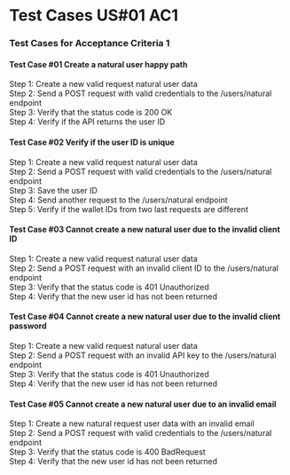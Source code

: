 # Test Cases US#01 AC1

### Test Cases for Acceptance Criteria 1

#### Test Case #01 Create a natural user happy path
Step 1: Create a new valid request natural user data <br>
Step 2: Send a POST request with valid credentials to the /users/natural endpoint <br>
Step 3: Verify that the status code is 200 OK <br>
Step 4: Verify if the API returns the user ID <br>

#### Test Case #02 Verify if the user ID is unique
Step 1: Create a new valid request natural user data <br>
Step 2: Send a POST request with valid credentials to the /users/natural endpoint <br>
Step 3: Save the user ID <br>
Step 4: Send another request to the /users/natural endpoint <br>
Step 5: Verify if the wallet IDs from two last requests are different <br>
 
#### Test Case #03 Cannot create a new natural user due to the invalid client ID
Step 1: Create a new valid request natural user data <br>
Step 2: Send a POST request with an invalid client ID to the /users/natural endpoint <br>
Step 3: Verify that the status code is 401 Unauthorized <br>
Step 4: Verify that the new user id has not been returned <br>

#### Test Case #04 Cannot create a new natural user due to the invalid client password
Step 1: Create a new valid request natural user data <br>
Step 2: Send a POST request with an invalid API key to the /users/natural endpoint <br>
Step 3: Verify that the status code is 401 Unauthorized <br>
Step 4: Verify that the new user id has not been returned <br>

#### Test Case #05 Cannot create a new natural user due to an invalid email
Step 1: Create a new natural request user data with an invalid email <br>
Step 2: Send a POST request with valid credentials to the /users/natural endpoint <br>
Step 3: Verify that the status code is 400 BadRequest <br>
Step 4: Verify that the new user id has not been returned <br>
